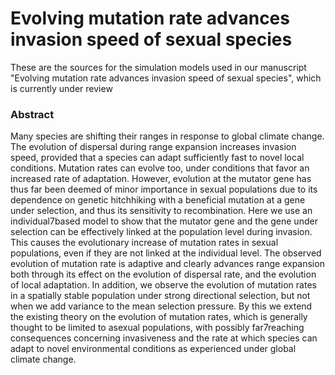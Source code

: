 # Evolving mutation rate advances invasion speed of sexual species
These are the sources for the simulation models used in our manuscript "Evolving mutation rate advances invasion speed of sexual species", which is currently under review

### Abstract
Many species are shifting their ranges in response to global climate change. The evolution of dispersal during range expansion increases invasion speed, provided that a species can adapt sufficiently fast to novel local conditions. Mutation rates can evolve too, under conditions that favor an increased rate of adaptation. However, evolution at the mutator gene has thus far been deemed of minor importance in sexual populations due to its dependence on genetic hitchhiking with a beneficial mutation at a gene under selection, and thus its sensitivity to recombination. Here we use an individual7based model to show that the mutator gene and the gene under selection can be effectively linked at the population level during invasion. This causes the evolutionary increase of mutation rates in sexual populations, even if they are not linked at the individual level. The observed evolution of mutation rate is adaptive and clearly advances range expansion both through its effect on the evolution of dispersal rate, and the evolution of local adaptation. In addition, we observe the evolution of mutation rates in a spatially stable population under strong directional selection, but not when we add variance to the mean selection pressure. By this we extend the existing theory on the evolution of mutation rates, which is generally thought to be limited to asexual populations, with possibly far7reaching consequences concerning invasiveness and the rate at which species can adapt to novel environmental conditions as experienced under global climate change.  
